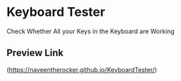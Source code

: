 # Keyboard Tester
Check Whether All your Keys in the Keyboard are Working

## Preview Link
(https://naveentherocker.github.io/KeyboardTester/)
